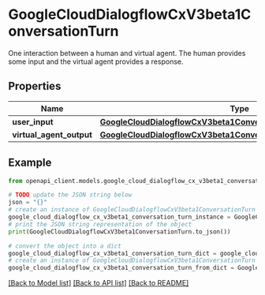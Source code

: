 # GoogleCloudDialogflowCxV3beta1ConversationTurn

One interaction between a human and virtual agent. The human provides some input and the virtual agent provides a response.

## Properties

Name | Type | Description | Notes
------------ | ------------- | ------------- | -------------
**user_input** | [**GoogleCloudDialogflowCxV3beta1ConversationTurnUserInput**](GoogleCloudDialogflowCxV3beta1ConversationTurnUserInput.md) |  | [optional] 
**virtual_agent_output** | [**GoogleCloudDialogflowCxV3beta1ConversationTurnVirtualAgentOutput**](GoogleCloudDialogflowCxV3beta1ConversationTurnVirtualAgentOutput.md) |  | [optional] 

## Example

```python
from openapi_client.models.google_cloud_dialogflow_cx_v3beta1_conversation_turn import GoogleCloudDialogflowCxV3beta1ConversationTurn

# TODO update the JSON string below
json = "{}"
# create an instance of GoogleCloudDialogflowCxV3beta1ConversationTurn from a JSON string
google_cloud_dialogflow_cx_v3beta1_conversation_turn_instance = GoogleCloudDialogflowCxV3beta1ConversationTurn.from_json(json)
# print the JSON string representation of the object
print(GoogleCloudDialogflowCxV3beta1ConversationTurn.to_json())

# convert the object into a dict
google_cloud_dialogflow_cx_v3beta1_conversation_turn_dict = google_cloud_dialogflow_cx_v3beta1_conversation_turn_instance.to_dict()
# create an instance of GoogleCloudDialogflowCxV3beta1ConversationTurn from a dict
google_cloud_dialogflow_cx_v3beta1_conversation_turn_from_dict = GoogleCloudDialogflowCxV3beta1ConversationTurn.from_dict(google_cloud_dialogflow_cx_v3beta1_conversation_turn_dict)
```
[[Back to Model list]](../README.md#documentation-for-models) [[Back to API list]](../README.md#documentation-for-api-endpoints) [[Back to README]](../README.md)


